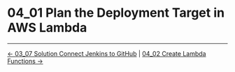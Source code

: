 # 04_01 Plan the Deployment Target in AWS Lambda

<!-- FooterStart -->
---
[← 03_07 Solution Connect Jenkins to GitHub](../../ch3_connect_jenkins_with_webhooks/03_07_solution_connect_jenkins_to_github/README.md) | [04_02 Create Lambda Functions →](../04_02_create_lambda_functions/README.md)
<!-- FooterEnd -->
